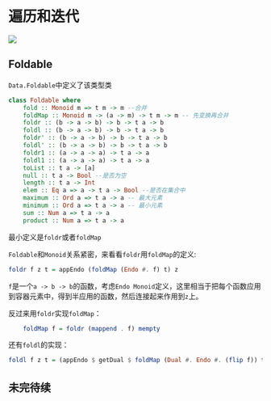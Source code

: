 # 遍历和迭代
![](https://wiki.haskell.org/wikiupload/thumb/3/39/FunctorHierarchy.svg/1116px-FunctorHierarchy.svg.png)
## Foldable
`Data.Foldable`中定义了该类型类 
```haskell
class Foldable where
    fold :: Monoid m => t m -> m --合并
    foldMap :: Monoid m -> (a -> m) -> t m -> m -- 先变换再合并
    foldr :: (b -> a -> b) -> b -> t a -> b
    foldl :: (b -> a -> b) -> b -> t a -> b
    foldr' :: (b -> a -> b) -> b -> t a -> b
    foldl' :: (b -> a -> b) -> b -> t a -> b
    foldr1 :: (a -> a -> a) -> t a -> a
    foldl1 :: (a -> a -> a) -> t a -> a
    toList :: t a -> [a]
    null :: t a -> Bool --是否为空
    length :: t a -> Int
    elem :: Eq a => a -> t a -> Bool --是否在集合中
    maximum :: Ord a => t a -> a -- 最大元素
    minimum :: Ord a => t a -> a -- 最小元素
    sum :: Num a => t a -> a 
    product :: Num a => t a -> a
```
最小定义是`foldr`或者`foldMap`

`Foldable`和`Monoid`关系紧密，来看看`foldr`用`foldMap`的定义:
```haskell
foldr f z t = appEndo (foldMap (Endo #. f) t) z 
```

`f`是一个`a -> b -> b`的函数，考虑`Endo Monoid`定义，这里相当于把每个函数应用到容器元素中，得到半应用的函数，然后连接起来作用到`z`上。

反过来用`foldr`实现`foldMap`：
```haskell
    foldMap f = foldr (mappend . f) mempty
```

还有`foldl`的实现：
```haskell
foldl f z t = (appEndo $ getDual $ foldMap (Dual #. Endo #. (flip f)) t) z
```

## 未完待续